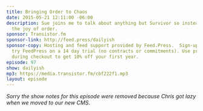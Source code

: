 ```yaml
---
title: Bringing Order to Chaos
date: 2015-05-21 12:11:00 -06:00
description: Sue joins me to talk about anything but Survivor so instead we talk about
  the joy of order.
sponsor: Transistor.fm
sponsor-link: http://feed.press/dailyish
sponsor-copy: Hosting and feed support provided by Feed.Press.  Sign-up today and
  try FeedPress on a 14 day trial (no contracts or commitments). Use promo code "dailyish"
  during checkout to get 10% off your first year.
episode: 97
show: dailyish
mp3: https://media.transistor.fm/cbf222f1.mp3
layout: episode
---
```


<em>Sorry the show notes for this episode were removed because Chris got lazy when we moved to our new CMS</em>.
